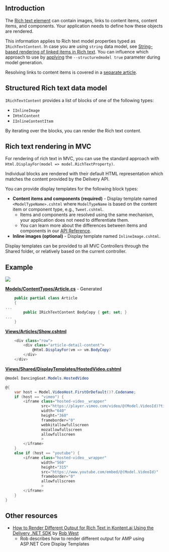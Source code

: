 ## Introduction

The [Rich text element](https://docs.kontent.ai/reference/delivery-api#section/Rich-text-element) can contain images, links to content items, content items, and components. Your application needs to define how these objects are rendered.

This information applies to Rich text model properties typed as `IRichTextContent`. In case you are using `string` data model, see [String-based rendering of linked items in Rich text](https://github.com/kontent-ai/delivery-sdk-net/wiki/String-based-rendering-of-items-in-Rich-text). You can influence which approach to use by [applying](https://github.com/kontent-ai/model-generator-net#parameters) the `--structuredmodel true` parameter during model generation.

Resolving links to content items is covered in a [separate article](https://github.com/kontent-ai/delivery-sdk-net/wiki/Resolving-links-to-content-items).

## Structured Rich text data model

`IRichTextContent` provides a list of blocks of one of the following types:
* `IInlineImage`
* `IHtmlContent`
* `IInlineContentItem`

By iterating over the blocks, you can render the Rich text content.

## Rich text rendering in MVC

For rendering of rich text in MVC, you can use the standard approach with `Html.DisplayFor(model => model.RichTextProperty)`.

Individual blocks are rendered with their default HTML representation which matches the content provided by the Delivery API.

You can provide display templates for the following block types:
* **Content items and components (required)** - Display template named `<ModelTypeName>.cshtml` where `ModelTypeName` is based on the content item or component type, e.g., `Tweet.cshtml`.
  * Items and components are resolved using the same mechanism, your application does not need to differentiate them.
  * You can learn more about the differences between items and components in our [API Reference](https://docs.kontent.ai/reference/delivery-api#tag/Linked-content-and-components).
* **Inline images (optional)** - Display template named `InlineImage.cshtml`.

Display templates can be provided to all MVC Controllers through the Shared folder, or relatively based on the current controller.

## Example
![](https://pbs.twimg.com/media/DIFVESkXsAQ8av9.jpg:large)

**[Models/ContentTypes/Article.cs](https://github.com/Kentico/kontent-sample-app-net/blob/master/DancingGoat/Models/ContentTypes/Article.cs)** - Generated

```csharp
    public partial class Article
    {
...
        public IRichTextContent BodyCopy { get; set; }
...
    }
```

**[Views/Articles/Show.cshtml](https://github.com/Kentico/kontent-sample-app-net/blob/master/DancingGoat/Views/Articles/Show.cshtml)**

```csharp
    <div class="row">
        <div class="article-detail-content">
            @Html.DisplayFor(vm => vm.BodyCopy)
        </div>
    </div>
```

**[Views/Shared/DisplayTemplates/HostedVideo.cshtml](https://github.com/Kentico/kontent-sample-app-net/blob/master/DancingGoat/Views/Shared/DisplayTemplates/HostedVideo.cshtml)**
```csharp
@model DancingGoat.Models.HostedVideo

@{ 
    var host = Model.VideoHost.FirstOrDefault()?.Codename;
    if (host == "vimeo") {
        <iframe class="hosted-video__wrapper"
                src="https://player.vimeo.com/video/@(Model.VideoId)?title =0&byline =0&portrait =0"
                width="640"
                height="360"
                frameborder="0"
                webkitallowfullscreen
                mozallowfullscreen
                allowfullscreen
                >
        </iframe>
    }
    else if (host == "youtube") {
        <iframe class="hosted-video__wrapper"
                width="560"
                height="315"
                src="https://www.youtube.com/embed/@(Model.VideoId)"
                frameborder="0"
                allowfullscreen
                >
        </iframe>
    }
}
```
## Other resources
- [How to Render Different Output for Rich Text in Kontent.ai Using the Delivery .NET SDK](https://robwest.info/articles/how-to-render-different-output-for-rich-text-in-kentico-kontent-using-the-delivery-net-sdk) by [Rob West
](https://github.com/robertgregorywest)
  - Rob describes how to render different output for AMP using ASP.NET Core Display Templates
